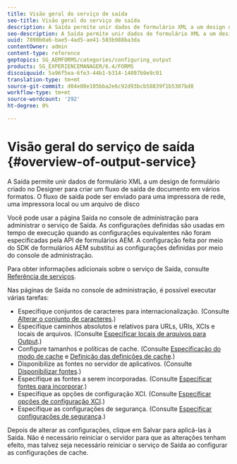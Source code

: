 ```yaml
---
title: Visão geral do serviço de saída
seo-title: Visão geral do serviço de saída
description: A Saída permite unir dados de formulário XML a um design de formulário criado no Designer para criar um fluxo de saída de documento em vários formatos.
seo-description: A Saída permite unir dados de formulário XML a um design de formulário criado no Designer para criar um fluxo de saída de documento em vários formatos.
uuid: 7890b0a6-bae5-4ad5-ae41-503b988ba3da
contentOwner: admin
content-type: reference
geptopics: SG_AEMFORMS/categories/configuring_output
products: SG_EXPERIENCEMANAGER/6.4/FORMS
discoiquuid: 5a96f5ea-6fe3-44b1-b314-14097b9e9c01
translation-type: tm+mt
source-git-commit: d04e08e105bba2e6c92d93bcb58839f1b5307bd8
workflow-type: tm+mt
source-wordcount: '292'
ht-degree: 0%

---
```



# Visão geral do serviço de saída {#overview-of-output-service}

A Saída permite unir dados de formulário XML a um design de formulário criado no Designer para criar um fluxo de saída de documento em vários formatos. O fluxo de saída pode ser enviado para uma impressora de rede, uma impressora local ou um arquivo de disco

Você pode usar a página Saída no console de administração para administrar o serviço de Saída. As configurações definidas são usadas em tempo de execução quando as configurações equivalentes não foram especificadas pela API de formulários AEM. A configuração feita por meio do SDK de formulários AEM substitui as configurações definidas por meio do console de administração.

Para obter informações adicionais sobre o serviço de Saída, consulte [Referência de serviços](https://www.adobe.com/go/learn_aemforms_services_61).

Nas páginas de Saída no console de administração, é possível executar várias tarefas:

* Especifique conjuntos de caracteres para internacionalização. (Consulte [Alterar o conjunto de caracteres](/help/forms/using/admin-help/change-character-set.md#change-the-character-set).)
* Especifique caminhos absolutos e relativos para URLs, URIs, XCIs e locais de arquivos. (Consulte [Especificar locais de arquivos para Output](/help/forms/using/admin-help/specify-file-locations-output.md#specify-file-locations-for-output).)
* Configure tamanhos e políticas de cache. (Consulte [Especificação do modo de cache](/help/forms/using/admin-help/configuring-caching-output.md#specifying-the-cache-mode) e [Definição das definições de cache](/help/forms/using/admin-help/configuring-caching-output.md#configuring-cache-settings).)
* Disponibilize as fontes no servidor de aplicativos. (Consulte [Disponibilizar fontes](/help/forms/using/admin-help/make-fonts-available.md#make-fonts-available).)
* Especifique as fontes a serem incorporadas. (Consulte [Especificar fontes para incorporar](/help/forms/using/admin-help/specify-fonts-embed.md#specify-fonts-to-embed).)
* Especifique as opções de configuração XCI. (Consulte [Especificar opções de configuração XCI](/help/forms/using/admin-help/specify-xci-configuration-options.md#specify-xci-configuration-options).)
* Especifique as configurações de segurança. (Consulte [Especificar configurações de segurança](/help/forms/using/admin-help/specify-security-settings.md#specify-security-settings).)

Depois de alterar as configurações, clique em Salvar para aplicá-las à Saída. Não é necessário reiniciar o servidor para que as alterações tenham efeito, mas talvez seja necessário reiniciar o serviço de Saída ao configurar as configurações de cache.
